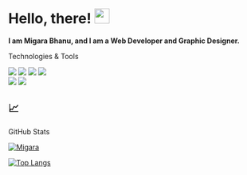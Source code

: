 # Hello, there! <img src="https://raw.githubusercontent.com/MartinHeinz/MartinHeinz/master/wave.gif" width="30px">


**I am Migara Bhanu, and I am a Web Developer and Graphic Designer.**



Technologies & Tools

![](https://img.shields.io/badge/OS-Windows-informational?style=flat&logo=windows&logoColor=white&color=8d81c2)  ![](https://img.shields.io/badge/Editor-VS_Code-informational?style=flat&logo=visual-studio-code&logoColor=white&color=007acc)  ![](https://img.shields.io/badge/Code-Python-informational?style=flat&logo=python&logoColor=white&color=356a97)
![](https://img.shields.io/badge/Code-Hypertext-informational?style=flat&logo=fire&logoColor=white&color=e9d44d)  
![](https://img.shields.io/badge/Code-JavaScript-informational?style=flat&logo=javascript&logoColor=white&color=5ed3f3)  ![](https://img.shields.io/badge/CSS-CSS-informational?style=flat&logo=&logoColor=white&color=2bbc8a)



## &#x1f4c8; 

GitHub Stats

[![Migara](https://github-readme-stats.vercel.app/api?username=migarabhanu&show_icons=true&theme=tokyonight)](https://github.com/migarabhanu)

[![Top Langs](https://github-readme-stats.vercel.app/api/top-langs/?username=hammerdix&title_color=3174e7&text_color=37bc9c&show_icons=true&icon_color=be90f2&bg_color=1d1f21)](https://github.com/hammerdix)

